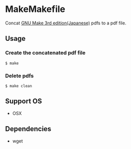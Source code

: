 # MakeMakefile

Concat [GNU Make 3rd edition(Japanese)](http://www.oreilly.co.jp/library/4873112699/) pdfs to a pdf file.

## Usage

### Create the concatenated pdf file
```sh:
$ make
```

### Delete pdfs

```sh:
$ make clean
```

## Support OS

- OSX

## Dependencies

- wget
